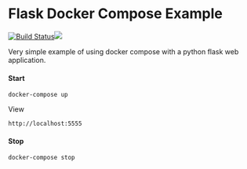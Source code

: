 # Flask Docker Compose Example

[![Build Status](https://travis-ci.com/brandonserna/flask-docker-compose.svg?branch=master)](https://travis-ci.com/brandonserna/flask-docker-compose)![](https://codecov.io/gh/brandonserna/flask-docker-compose/branch/master/graph/badge.svg)



Very simple example of using docker compose with a python flask web application.

#### Start

```docker-compose up```

View

```http://localhost:5555```

#### Stop

```docker-compose stop```